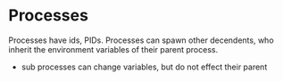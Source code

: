 # Processes
Processes have ids, PIDs. Processes can spawn other decendents, who inherit the environment variables of their parent process.
- sub processes can change variables, but do not effect their parent
